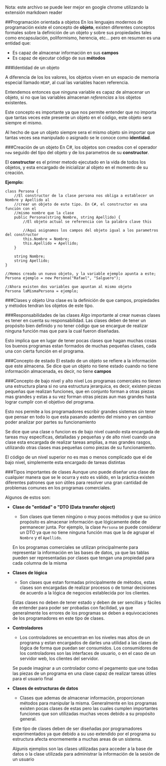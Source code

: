 Nota: este archivo se puede leer mejor en google chrome utilizando la extensión markdown reader

##Programación orientada a objetos
En los lenguajes modernos de programación existe el concepto de **objeto**, existen diferentes
conceptos formales sobre la definición de un objeto y sobre sus propiedades tales como
encapsulación, poliformismo, herencia, etc... pero en resumen es una entidad que:

 - Es capaz de almacenar información en sus **campos**
 - Es capaz de ejecutar código de sus **métodos**

###Identidad de un objeto

A diferencia de los los valores, los objetos viven en un espacio de memoria 
especial llamado `HEAP`, al cual las variables hacen referencia.

Entendemos entonces que ninguna variable es capaz de almacenar un objeto, si no que las
variables almacenan *referencias* a los objetos existentes.

Este concepto es importante ya que nos permite entender que no importa que tantas veces este
presente un objeto en el código, este objeto sera siempre el mismo.

Al hecho de que un objeto siempre sera el mismo objeto sin importar que tantas veces sea
manipulado o asignado se le conoce como **identidad**.

###Creación de un objeto
En C#, los objetos son creados con el operador `new` seguido del tipo del objeto y de
los parametros de su **constructor**.

El **constructor** es el primer metodo ejecutado en la vida de todos los objetos, y esta
encargado de inicializar al objeto en el momento de su creación.

**Ejemplo:**
```
class Persona {
    //El constructor de la clase persona nos obliga a establecer un Nombre y Apellido al
    //crear un objeto de este tipo. En C#, el constructor es una función con el 
    //mismo nombre que la clase
    public Persona(string Nombre, string Apellido) {
        //El objeto actual se referencia con la palabra clave this

        //Aqui asignamos los campos del objeto igual a los parametros del constructor
        this.Nombre = Nombre;
        this.Apellido = Apellido;
    }

    string Nombre;
    string Apellido;
}

//Hemos creado un nuevo objeto, y la variable ejemplo apunta a este;
Persona ejemplo = new Persona("Rafael", "Salguero");

//Ahora existen dos variables que apuntan al mismo objeto
Persona laMismaPersona = ejemplo;
```

###Clases y objeto
Una clase es la definición de que campos, propiedades y métodos tendran los objetos de este tipo.

###Responsabilidades de las clases
Algo importante al crear nuevas clases es tener en cuenta su responsabilidad. Las clases deben de tener 
un propósito bien definido y no tener código que se encargue de realizar ninguna función mas que para la cual
fueron diseñadas.

Esto implica que en lugar de tener pocas clases que hagan muchas cosas los buenos programas estan formados de 
muchas pequeñas clases, cada una con cierta función en el programa.

###Concepto de estado
El estado de un objeto se refiere a la información que este almacena. Se dice que un objeto no tiene estado 
cuando no tiene información almacenada, es decir, no tiene **campos**

###Concepto de bajo nivel y alto nivel
Los programas comercales no tienen una estructura plana si no una estructura jerarquica, es decir, existen piezas
pequeñas que realizan funciones, que en conjunto forman a otras piezas mas grandes y estas a su vez forman otras piezas
aun mas grandes hasta lograr cumplir con el objetivo del programa.

Esto nos permite a los programadores escribir grandes sistemas sin tener que pensar en todo lo que esta pasando adentro
del mismo y en cambio poder analizar por partes su funcionamiento

Se dice que una clase o funcion es de bajo nivel cuando esta encargada de tareas muy especificas, detalladas y pequeñas y 
de alto nivel cuando una clase esta encargada de realizar tareas amplias, a mas grandes rasgos, utilizando otras clases
mas pequeñas como piezas de su funcionamiento.

El código de un nivel superior no es mas o menos complicado que el de bajo nivel, simplemente esta encargado de tareas distintas 

###Tipos importantes de clases
Aunque uno puede diseñar una clase de cualquier manera que se le ocurra y esto es válido, en la práctica
existen diferentes patrones que son útiles para resolver una gran cantidad de problemas comunes en 
los programas comerciales.

Algunos de estos son:

 - **Clase de "entidad" o "DTO (Data transfer object)**
    - Son clases que tienen ningúno o muy pocos métodos y que su único propósito es almacenar información que 
    lógicamente debe de permanecer junta. Por ejemplo, la clase `Persona` se puede considerar un DTO ya que no
    tiene ninguna función mas que la de agrupar el `Nombre` y el `Apellido`.

    En los programas comerciales se utilizan principalmente para representar la información en las bases de datos, ya que las tablas 
    pueden ser representadas por clases que tengan una propiedad para cada columna de la misma

- **Clases de lógica**
    - Son clases que estan formadas principalmente de métodos, estas clases son encargadas de 
    realizar procesos o de tomar decisiones de acuerdo a la lógica de negocios establecida por los clientes. 

    Estas clases no deben de tener estado y deben de ser sencillas y fáciles de entender para poder ser probadas con facilidad, 
    ya que generalmente los errores de los programas se deben a equivocaciones de los programadores en este tipo de clases.

- **Controladores**
    - Los controladores se encuentran en los niveles mas altos de un programa y estan encargados de darles una utilidad
    a las clases de lógica de forma que puedan ser consumidos. Los consumidores de los controladores son las interfaces de
    usuario, o en el caso de un servidor web, los clientes del servidor.

    Se puede imaginar a un controlador como el pegamento que une todas las piezas de un programa en una clase capaz
    de realizar tareas útiles para el usuario final

- **Clases de estructuras de datos**
    - Clases que ademas de almacenar información, proporcionan métodos para manipular la misma. Generalmente en los programas
    existen pocas clases de estas pero las cuales cumplen importantes funciones que son utilizadas muchas veces debido a su propósito
    general.

    Este tipo de clases deben de ser diseñadas por programadores experimentados ya que debido a su uso extendido por el programa
    su estructura afecta enormemente a muchas areas de un sistema.

    Algunis ejemplos son las clases utilizadas para acceder a la base de datos o la clase utilizada para administrar la información
    de la sesión de un usuario  

